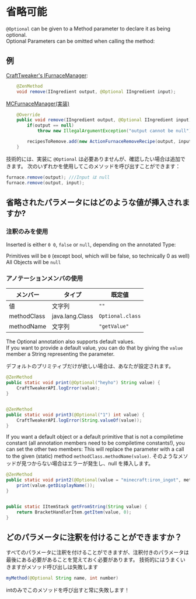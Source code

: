 # 省略可能

`@Optional` can be given to a Method parameter to declare it as being optional.  
Optional Parameters can be omitted when calling the method:

## 例

[CraftTweaker's IFurnaceManager](https://github.com/jaredlll08/CraftTweaker/blob/1.12/CraftTweaker2-API/src/main/java/crafttweaker/api/recipes/IFurnaceManager.java):

```java
    @ZenMethod
    void remove(IIngredient output, @Optional IIngredient input);
```

[MCFurnaceManager(実装)](https://github.com/jaredlll08/CraftTweaker/blob/1.12/CraftTweaker2-MC1120-Main/src/main/java/crafttweaker/mc1120/furnace/MCFurnaceManager.java)

```java
    @Override
    public void remove(IIngredient output, @Optional IIngredient input) {
        if(output == null)
            throw new IllegalArgumentException("output cannot be null");

        recipesToRemove.add(new ActionFurnaceRemoveRecipe(output, input));
    }
```

技術的には、実装に `@Optional` は必要ありませんが、確認したい場合は追加できます。 次のいずれかを使用してこのメソッドを呼び出すことができます：

```java
furnace.remove(output); ///Input は null
furnace.remove(output, input);
```

## 省略されたパラメータにはどのような値が挿入されますか?

### 注釈のみを使用

Inserted is either `0 0`, `false` or `null`, depending on the annotated Type:

Primitives will be `0` (except bool, which will be false, so technically 0 as well)  
All Objects will be `null`

### アノテーションメンバの使用

| メンバー        | タイプ             | 既定値              |
| ----------- | --------------- | ---------------- |
| 値           | 文字列             | `""`             |
| methodClass | java.lang.Class | `Optional.class` |
| methodName  | 文字列             | `"getValue"`     |

The Optional annotation also supports default values.  
If you want to provide a default value, you can do that by giving the `value` member a String representing the parameter.

デフォルトのプリミティブだけが欲しい場合は、あなたが設定されます。

```java
@ZenMethod
public static void print(@Optional("heyho") String value) {
    CraftTweakerAPI.logError(value);
}


@ZenMethod
public static void print3(@Optional("1") int value) {
    CraftTweakerAPI.logError(String.valueOf(value));
}
```

If you want a default object or a default primitive that is not a compiletime constant (all annotation members need to be compiletime constants!), you can set the other two members: This will replace the parameter with a call to the given (static) method `methodClass.methodName(value)`. そのようなメソッドが見つからない場合はエラーが発生し、null を挿入します。

```java
@ZenMethod
public static void print2(@Optional(value = "minecraft:iron_ingot", methodClass = Optionals.class, methodName = "getFromString") IItemStack value) {
    print(value.getDisplayName());
}


public static IItemStack getFromString(String value) {
    return BracketHandlerItem.getItem(value, 0);
}
```

## どのパラメータに注釈を付けることができますか？

すべてのパラメータに注釈を付けることができますが、注釈付きのパラメータは最後にある必要があることを覚えておく必要があります。 技術的にはうまくいきますがメソッド呼び出しは失敗します

```java
myMethod(@Optional String name, int number)
```

intのみでこのメソッドを呼び出すと常に失敗します！